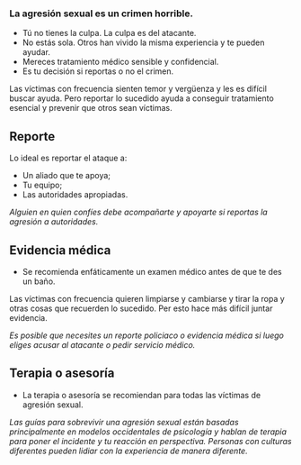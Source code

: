 [Title]: # (Pidiendo ayuda)
[Order]: # (4)

### La agresión sexual es un crimen horrible.

*	Tú no tienes la culpa. La culpa es del atacante.
*	No estás sola. Otros han vivido la misma experiencia y te pueden ayudar. 
*	Mereces tratamiento médico sensible y confidencial. 
*	Es tu decisión si reportas o no el crimen. 

Las víctimas con frecuencia sienten temor y vergüenza y les es difícil buscar ayuda. Pero reportar lo sucedido ayuda a conseguir tratamiento esencial y prevenir que otros sean víctimas.

## Reporte

Lo ideal es reportar el ataque a:

*	Un aliado que te apoya;
*	Tu equipo; 
*	Las autoridades apropiadas. 

*Alguien en quien confíes debe acompañarte y apoyarte si reportas la agresión a autoridades.*

## Evidencia médica

*	Se recomienda enfáticamente un examen médico antes de que te des un baño. 

Las víctimas con frecuencia quieren limpiarse y cambiarse y tirar la ropa y otras cosas que recuerden lo sucedido. Per esto hace más difícil juntar evidencia.

*Es posible que necesites un reporte policiaco o evidencia médica si luego eliges acusar al atacante o pedir servicio médico.*

## Terapia o asesoría

*	La terapia o asesoría se recomiendan para todas las víctimas de agresión sexual.

*Las guías para sobrevivir una agresión sexual están basadas principalmente en modelos occidentales de psicología y hablan de terapia para poner el incidente y tu reacción en perspectiva. Personas con culturas diferentes pueden lidiar con la experiencia de manera diferente.*
